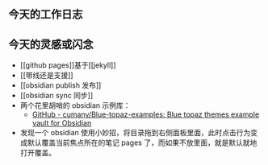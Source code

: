 ## 今天的工作日志

## 今天的灵感或闪念

- [[github pages]]基于[[jekyll]]
- [[带线还是支援]]
- [[obsidian publish 发布]]
- [[obsidian sync 同步]]
- 两个花里胡哨的 obsidian 示例库：
	- [GitHub - cumany/Blue-topaz-examples: Blue topaz themes example vault for Obsidian](https://github.com/cumany/Blue-topaz-examples)
- 发现一个 obsidian 使用小妙招，将目录拖到右侧面板里面，此时点击行为变成默认覆盖当前焦点所在的笔记 pages 了，而如果不放里面，就是默认就地打开覆盖。

